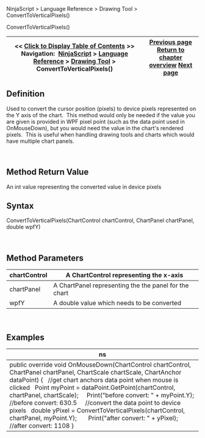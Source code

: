 ﻿


NinjaScript \> Language Reference \> Drawing Tool \> ConvertToVerticalPixels()






















ConvertToVerticalPixels()







| \<\< [Click to Display Table of Contents](converttoverticalpixels.md) \>\> **Navigation:**     [NinjaScript](ninjascript-1.md) \> [Language Reference](language_reference_wip-1.md) \> [Drawing Tool](drawing_tools-1.md) \> ConvertToVerticalPixels() | [Previous page](updateyfrompoint-1.md) [Return to chapter overview](drawing_tools-1.md) [Next page](createanchor-1.md) |
| --- | --- |











## Definition


Used to convert the cursor position (pixels) to device pixels represented on the Y axis of the chart.  This method would only be needed if the value you are given is provided in WPF pixel point (such as the data point used in OnMouseDown), but you would need the value in the chart's rendered pixels.  This is useful when handling drawing tools and charts which would have multiple chart panels.


 


## Method Return Value


An int value representing the converted value in device pixels


## 


## Syntax


ConvertToVerticalPixels(ChartControl chartControl, ChartPanel chartPanel, double wpfY)


 


## 


## Method Parameters




| chartControl | A ChartControl representing the x\-axis |
| --- | --- |
| chartPanel | A ChartPanel representing the the panel for the chart |
| wpfY | A double value which needs to be converted |



 


## 


## Examples




| ns |
| --- |
| public override void OnMouseDown(ChartControl chartControl, ChartPanel chartPanel, ChartScale chartScale, ChartAnchor dataPoint) {    //get chart anchors data point when mouse is clicked    Point myPoint \= dataPoint.GetPoint(chartControl, chartPanel, chartScale);        Print("before convert: " \+ myPoint.Y); //before convert: 630\.5      //convert the data point to device pixels    double yPixel \= ConvertToVerticalPixels(chartControl, chartPanel, myPoint.Y);         Print("after convert: " \+ yPixel); //after convert: 1108 } |









